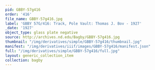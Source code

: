 ```yaml
---
pid: GBBY-57g416
order: '416'
file_name: GBBY-57g416.jpg
label: 'GBBY 57G/416: Track, Pole Vault: Thomas J. Bov - 1927'
_date: '1927'
object_type: glass plate negative
source: http://archives.nd.edu/Bagby/GBBY-57g416.jpg
thumbnail: "/img/derivatives/simple/GBBY-57g416/thumbnail.jpg"
manifest: "/img/derivatives/iiif/images/GBBY-57g416/manifest.json"
full: "/img/derivatives/simple/GBBY-57g416/full.jpg"
layout: generic_collection_item
collection: bagby
---
```

